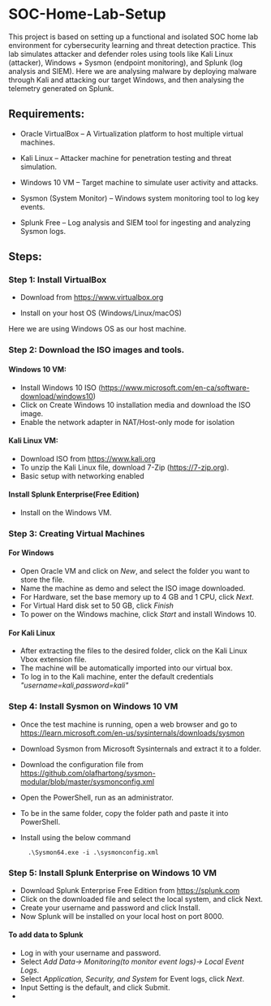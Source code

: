 # SOC-Home-Lab-Setup
This project is based on setting up a functional and isolated SOC home lab environment for cybersecurity learning and threat detection practice. This lab simulates attacker and defender roles using tools like Kali Linux (attacker), Windows + Sysmon (endpoint monitoring), and Splunk (log analysis and SIEM). Here we are analysing malware by deploying malware through Kali and attacking our target Windows, and then analysing the telemetry generated on Splunk.

## Requirements:
- Oracle VirtualBox – A Virtualization platform to host multiple virtual machines.

- Kali Linux – Attacker machine for penetration testing and threat simulation.

- Windows 10 VM – Target machine to simulate user activity and attacks.

- Sysmon (System Monitor) – Windows system monitoring tool to log key events.

- Splunk Free – Log analysis and SIEM tool for ingesting and analyzing Sysmon logs.

## Steps:
### Step 1: Install VirtualBox
- Download from https://www.virtualbox.org

- Install on your host OS (Windows/Linux/macOS)

Here we are using Windows OS as our host machine.

### Step 2: Download the ISO images and tools.

#### Windows 10 VM:

- Install Windows 10 ISO (https://www.microsoft.com/en-ca/software-download/windows10)
- Click on Create Windows 10 installation media and download the ISO image.
- Enable the network adapter in NAT/Host-only mode for isolation

#### Kali Linux VM:

- Download ISO from https://www.kali.org
- To unzip the Kali Linux file, download 7-Zip (https://7-zip.org).
- Basic setup with networking enabled

#### 
  
#### Install Splunk Enterprise(Free Edition)

- Install on the Windows VM.

### Step 3: Creating Virtual Machines
#### For Windows
- Open Oracle VM and click on *New*, and select the folder you want to store the file.
- Name the machine as demo and select the ISO image downloaded.
- For Hardware, set the base memory up to 4 GB and 1 CPU, click *Next*.
- For Virtual Hard disk set to 50 GB, click *Finish*
- To power on the Windows machine, click *Start* and install Windows 10.
#### For Kali Linux
- After extracting the files to the desired folder, click on the  Kali Linux Vbox extension file.
- The machine will be automatically imported into our virtual box.
- To log in to the Kali machine, enter the default credentials *"username=kali,password=kali"*

### Step 4: Install Sysmon on Windows 10 VM
- Once the test machine is running, open a web browser and go to https://learn.microsoft.com/en-us/sysinternals/downloads/sysmon
- Download Sysmon from Microsoft Sysinternals and extract it to a folder.
- Download the configuration file from https://github.com/olafhartong/sysmon-modular/blob/master/sysmonconfig.xml
- Open the PowerShell, run as an administrator.
- To be in the same folder, copy the folder path and paste it into PowerShell.
- Install using the below command

        .\Sysmon64.exe -i .\sysmonconfig.xml
  
### Step 5: Install Splunk Enterprise on Windows 10 VM
- Download Splunk Enterprise Free Edition from https://splunk.com
- Click on the downloaded file and select the local system, and click Next.
- Create your username and password and click Install.
- Now Splunk will be installed on your local host on port 8000.

 #### To add data to Splunk
 - Log in with your username and password.
 - Select *Add Data-> Monitoring(to monitor event logs)-> Local Event Logs*.
 - Select *Application, Security, and System* for Event logs, click *Next*.
 - Input Setting is the default, and click Submit.
 - 













